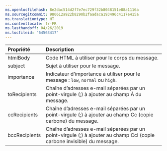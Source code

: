 ```yaml
---
ms.openlocfilehash: 8e2dac514d2f7e7ec729f32b8048151e88a1116a
ms.sourcegitcommit: 980612a922b8290b2faadaca193496c4117e415a
ms.translationtype: HT
ms.contentlocale: fr-FR
ms.lasthandoff: 04/26/2019
ms.locfileid: "64563417"
---
```

| Propriété | Description |
| :--- | :--- |
| htmlBody   | Code HTML à utiliser pour le corps du message. |
| subject    | Sujet à utiliser pour le message. |
| importance | Indicateur d’importance à utiliser pour le message : `low`, `normal` ou `high`. |
| toRecipients | Chaîne d’adresses e-mail séparées par un point-virgule (;) à ajouter au champ À du message. |
| ccRecipients | Chaîne d’adresses e-mail séparées par un point-virgule (;) à ajouter au champ Cc (copie carbone) du message. |
| bccRecipients | Chaîne d’adresses e-mail séparées par un point-virgule (;) à ajouter au champ Cci (copie carbone invisible) du message. |
